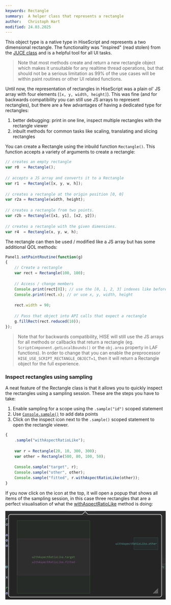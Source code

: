 ```yaml
---
keywords: Rectangle
summary:  A helper class that represents a rectangle
author:   Christoph Hart
modified: 24.03.2025
---
```

  
This object type is a native type in HiseScript and represents a two dimensional rectangle. The functionality was "inspired" (read stolen) from the [JUCE class](https://docs.juce.com/master/classRectangle.html) and is a helpful tool for all UI tasks.

> Note that most methods create and return a new rectangle object which makes it unsuitable for any realtime thread operations, but that should not be a serious limitation as 99% of the use cases will be within paint routines or other UI related functions.

Until now, the representation of rectangles in HiseScript was a plain ol' JS array with four elements (`[x, y, width, height]`). This was fine (and for backwards compatibility you can still use JS arrays to represent rectangles), but there are a few advantages of having a dedicated type for rectangles:

1. better debugging: print in one line, inspect multiple rectangles with the rectangle viewer
2. inbuilt methods for common tasks like scaling, translating and slicing rectangles

You can create a Rectangle using the inbuild function `Rectangle()`. This function accepts a variety of arguments to create a rectangle:

```javascript
// creates an empty rectangle
var r0  = Rectangle();                   

// accepts a JS array and converts it to a Rectangle
var r1  = Rectangle([x, y, w, h]);       

// creates a rectangle at the origin position [0, 0] 
var r2a = Rectangle(width, height);      

// creates a rectangle from two points.
var r2b = Rectangle([x1, y1], [x2, y2]); 

// creates a rectangle with the given dimensions.
var r4  = Rectangle(x, y, w, h);         
```

The rectangle can then be used / modified like a JS array but has some additional QOL methods:

```javascript
Panel1.setPaintRoutine(function(g)
{
	// Create a rectangle
	var rect = Rectangle(100, 100);
	
	// Access / change members
	Console.print(rect[0]); // use the [0, 1, 2, 3] indexes like before
	Console.print(rect.x); // or use x, y, width, height
	
	rect.width = 90;
	
	// Pass that object into API calls that expect a rectangle
	g.fillRect(rect.reduced(10));
});
```

> Note that for backwards compatibility, HISE will still use the JS arrays for all methods or callbacks that return a rectangle (eg. `ScriptComponent.getLocalBounds()` or the `obj.area` property in LAF functions). In order to change that you can enable the preprocessor `HISE_USE_SCRIPT_RECTANGLE_OBJECT=1`, then it will return a Rectangle object for the full experience.

### Inspect rectangles using sampling

A neat feature of the Rectangle class is that it allows you to quickly inspect the rectangles using a sampling session. These are the steps you have to take:

1. Enable sampling for a scope using the `.sample("id")` scoped statement
2. Use [`Console.sample()`](/scripting/scripting-api/console#sample) to add data points
3. Click on the inspect icon next to the `.sample()` scoped statement to open the rectangle viewer.

```javascript
{
	.sample("withAspectRatioLike");
	
	var r = Rectangle(20, 10, 300, 300);
	var other = Rectangle(500, 80, 100, 50);
	
	Console.sample("target", r);
	Console.sample("other", other);	
	Console.sample("fitted", r.withAspectRatioLike(other));
}
```

If you now click on the icon at the top, it will open a popup that shows all items of the sampling session, in this case three rectangles that are a perfect visualisation of what the [withAspectRatioLike](/scripting/scripting-api/rectangle#withaspectratiolike) method is doing:

![](/images/custom/rectangle-sample.png)
